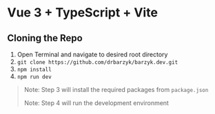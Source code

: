 # Vue 3 + TypeScript + Vite

## Cloning the Repo

1. Open Terminal and navigate to desired root directory
2. `git clone https://github.com/drbarzyk/barzyk.dev.git`
3. `npm install`
4. `npm run dev`

> Note: Step 3 will install the required packages from `package.json`
> 
> Note: Step 4 will run the development environment